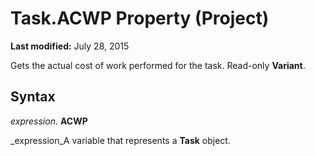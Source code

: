 
# Task.ACWP Property (Project)

 **Last modified:** July 28, 2015

Gets the actual cost of work performed for the task. Read-only  **Variant**.

## Syntax

 _expression_. **ACWP**

 _expression_A variable that represents a  **Task** object.

